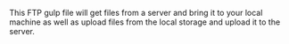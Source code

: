 This FTP gulp file will get files from a server and bring it to your local machine as well as upload files from the local storage and upload it to the server.